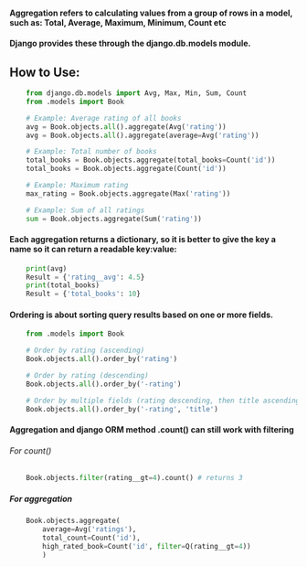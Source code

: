 #### Aggregation refers to calculating values from a group of rows in a model, such as: Total, Average, Maximum, Minimum, Count etc

#### Django provides these through the django.db.models module.
## How to Use:
```python
    from django.db.models import Avg, Max, Min, Sum, Count
    from .models import Book

    # Example: Average rating of all books
    avg = Book.objects.all().aggregate(Avg('rating'))
    avg = Book.objects.all().aggregate(average=Avg('rating'))

    # Example: Total number of books
    total_books = Book.objects.aggregate(total_books=Count('id'))
    total_books = Book.objects.aggregate(Count('id'))

    # Example: Maximum rating
    max_rating = Book.objects.aggregate(Max('rating'))

    # Example: Sum of all ratings
    sum = Book.objects.aggregate(Sum('rating'))
```

#### Each aggregation returns a dictionary, so it is better to give the key a name so it can return a readable key:value:
```python
    print(avg)
    Result = {'rating__avg': 4.5}
    print(total_books)
    Result = {'total_books': 10}
```

#### Ordering is about sorting query results based on one or more fields.
```python
    from .models import Book

    # Order by rating (ascending)
    Book.objects.all().order_by('rating')

    # Order by rating (descending)
    Book.objects.all().order_by('-rating')

    # Order by multiple fields (rating descending, then title ascending)
    Book.objects.all().order_by('-rating', 'title')
```

#### Aggregation and django ORM method .count() can still work with filtering

###### For count()
```python
    Book.objects.filter(rating__gt=4).count() # returns 3
```

##### For aggregation
```python
    Book.objects.aggregate(
        average=Avg('ratings'),
        total_count=Count('id'),
        high_rated_book=Count('id', filter=Q(rating__gt=4))
        )
